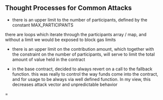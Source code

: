 ## Thought Processes for Common Attacks

- there is an upper limit to the number of participants, defined by the constant MAX_PARTICIPANTS 

 there are loops which iterate through the participants array / map, and without a limit we would be exposed to block gas limits

- there is an upper limit on the contribution amount, which together with the constraint on the number of participants, will serve to limit the total amount of value held in the contract

- in the base contract, decided to always revert on a call to the fallback function. this was really to control the way funds come into the contract, and for usage to be always via well defined function. In my view, this decreases attack vector and unpredictable behavior

= 
